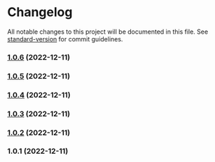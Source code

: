 # Changelog

All notable changes to this project will be documented in this file. See [standard-version](https://github.com/conventional-changelog/standard-version) for commit guidelines.

### [1.0.6](https://github.com/bhzdebrhm/useEmotion/compare/v1.0.5...v1.0.6) (2022-12-11)

### [1.0.5](https://github.com/bhzdebrhm/useEmotion/compare/v1.0.4...v1.0.5) (2022-12-11)

### [1.0.4](https://github.com/bhzdebrhm/useEmotion/compare/v1.0.3...v1.0.4) (2022-12-11)

### [1.0.3](https://github.com/bhzdebrhm/useEmotion/compare/v1.0.2...v1.0.3) (2022-12-11)

### [1.0.2](https://github.com/bhzdebrhm/useEmotion/compare/v1.0.1...v1.0.2) (2022-12-11)

### 1.0.1 (2022-12-11)
